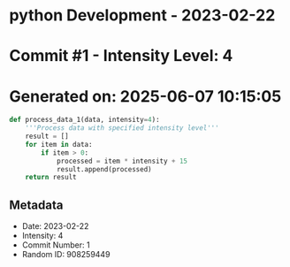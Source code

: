 ﻿# python Development - 2023-02-22
# Commit #1 - Intensity Level: 4
# Generated on: 2025-06-07 10:15:05
```python
def process_data_1(data, intensity=4):
    '''Process data with specified intensity level'''
    result = []
    for item in data:
        if item > 0:
            processed = item * intensity + 15
            result.append(processed)
    return result
```
## Metadata
- Date: 2023-02-22
- Intensity: 4
- Commit Number: 1
- Random ID: 908259449
